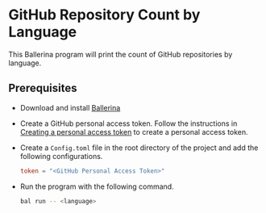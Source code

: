 # GitHub Repository Count by Language

This Ballerina program will print the count of GitHub repositories by language.

## Prerequisites

- Download and install [Ballerina](https://ballerina.io/downloads/)
- Create a GitHub personal access token. Follow the instructions in [Creating a personal access token](https://docs.github.com/en/github/authenticating-to-github/creating-a-personal-access-token) to create a personal access token.
- Create a `Config.toml` file in the root directory of the project and add the following configurations.

    ```toml
    token = "<GitHub Personal Access Token>"
    ```

- Run the program with the following command.

    ```bash
    bal run -- <language>
    ```
